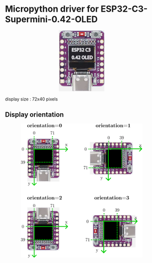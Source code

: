 # Micropython driver for ESP32-C3-Supermini-0.42-OLED

<p align="center">
  <img src="./ESP32-C3 0.42 OLED.png" width=150>
</p>

display size :   72x40  pixels

## Display orientation
<p align="center">
  <img src="./orientation.png" width=400>
</p>
